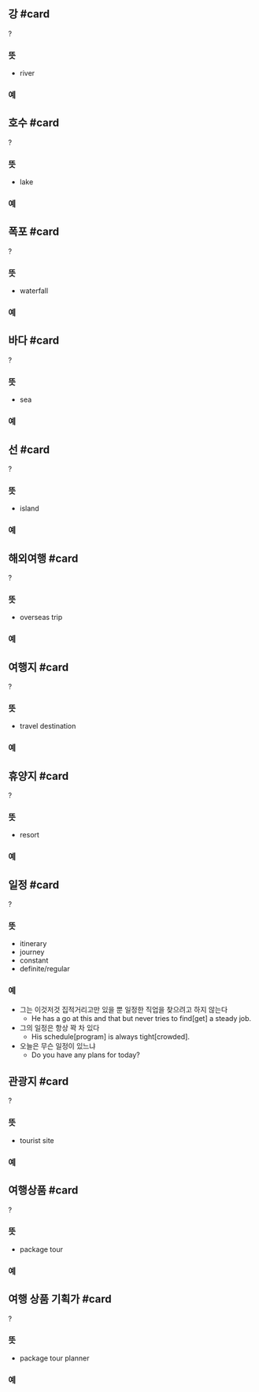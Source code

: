 ## 강 #card
?
### 뜻
- river
### 예
<!--SR:!2024-10-06,55,312-->

## 호수 #card
?
### 뜻
- lake
### 예
<!--SR:!2024-08-14,15,292-->

## 폭포 #card
?
### 뜻
- waterfall
### 예
<!--SR:!2024-08-08,1,244-->

## 바다 #card
?
### 뜻
- sea
### 예
<!--SR:!2024-08-29,17,304-->

## 선 #card
?
### 뜻
- island
### 예
<!--SR:!2024-08-20,15,298-->

## 해외여행 #card
?
### 뜻
- overseas trip
### 예

## 여행지 #card
?
### 뜻
- travel destination
### 예
<!--SR:!2024-09-06,25,272-->

## 휴양지 #card
?
### 뜻
- resort
### 예
<!--SR:!2024-08-07,1,246-->

## 일정 #card
?
### 뜻
- itinerary
- journey
- constant
- definite/regular
### 예
- 그는 이것저것 집적거리고만 있을 뿐 일정한 직업을 찾으려고 하지 않는다
	- He has a go at this and that but never tries to find[get] a steady job.
- 그의 일정은 항상 꽉 차 있다
	- His schedule[program] is always tight[crowded].
- 오늘은 무슨 일정이 있느냐
	- Do you have any plans for today?
<!--SR:!2024-08-13,14,290-->

## 관광지 #card
?
### 뜻
- tourist site
### 예
<!--SR:!2024-08-07,1,247-->

## 여행상품 #card
?
### 뜻
- package tour
### 예
<!--SR:!2024-08-20,8,267-->

## 여행 상품 기획가 #card
?
### 뜻
- package tour planner
### 예
<!--SR:!2024-08-28,16,304-->
